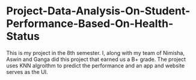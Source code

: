 # Project-Data-Analysis-On-Student-Performance-Based-On-Health-Status
This is my project in the 8th semester. I, along with my team of Nimisha, Aswin and Ganga did this project that earned us a B+ grade. The project uses KNN algroithm to predict the performance and an app and website serves as the UI.
